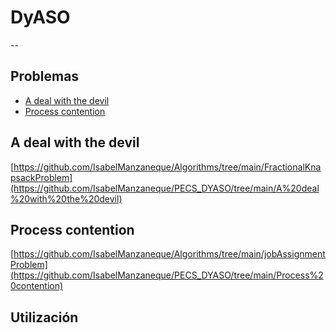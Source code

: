 # DyASO

--

## Problemas

* [A deal with the devil](#a-deal-with-the-devil)
* [Process contention](#process-contention)

## A deal with the devil

[https://github.com/IsabelManzaneque/Algorithms/tree/main/FractionalKnapsackProblem](https://github.com/IsabelManzaneque/PECS_DYASO/tree/main/A%20deal%20with%20the%20devil)


## Process contention

[https://github.com/IsabelManzaneque/Algorithms/tree/main/jobAssignmentProblem](https://github.com/IsabelManzaneque/PECS_DYASO/tree/main/Process%20contention)


## Utilización


